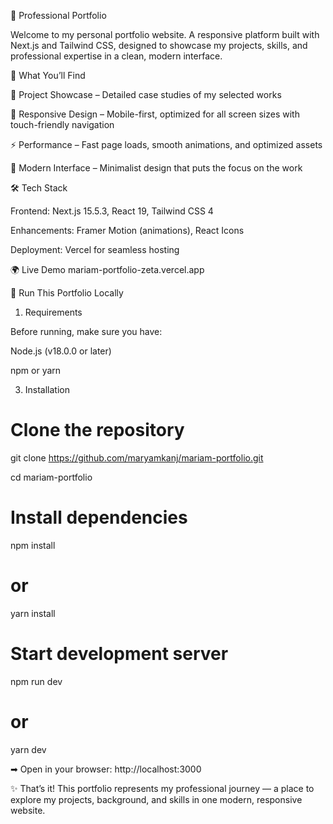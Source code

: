 🌸 Professional Portfolio

Welcome to my personal portfolio website.
A responsive platform built with Next.js and Tailwind CSS, designed to showcase my projects, skills, and professional expertise in a clean, modern interface.

🌟 What You’ll Find

💼 Project Showcase – Detailed case studies of my selected works

📱 Responsive Design – Mobile-first, optimized for all screen sizes with touch-friendly navigation

⚡ Performance – Fast page loads, smooth animations, and optimized assets

🎨 Modern Interface – Minimalist design that puts the focus on the work

🛠️ Tech Stack

Frontend: Next.js 15.5.3, React 19, Tailwind CSS 4

Enhancements: Framer Motion (animations), React Icons

Deployment: Vercel for seamless hosting

🌍 Live Demo
mariam-portfolio-zeta.vercel.app

🚀 Run This Portfolio Locally

1. Requirements
   
Before running, make sure you have:

Node.js (v18.0.0 or later)

npm or yarn

3. Installation
   
# Clone the repository

git clone https://github.com/maryamkanj/mariam-portfolio.git

cd mariam-portfolio

# Install dependencies
npm install
# or
yarn install

# Start development server
npm run dev
# or
yarn dev


➡ Open in your browser: http://localhost:3000


✨ That’s it! This portfolio represents my professional journey — a place to explore my projects, background, and skills in one modern, responsive website.
